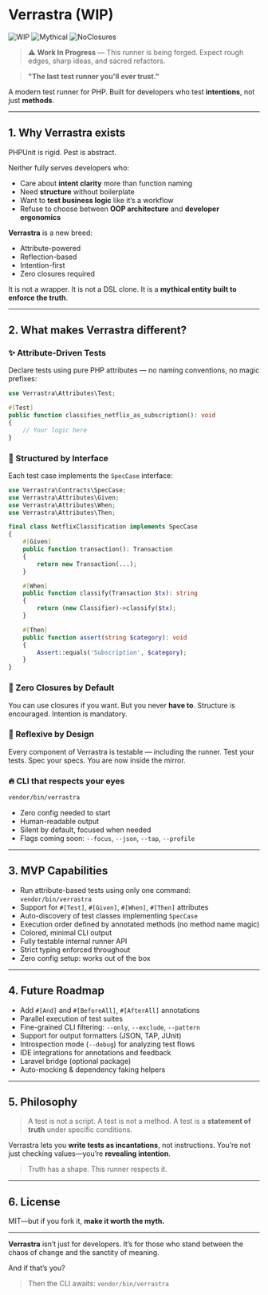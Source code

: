 # Verrastra (WIP)

![WIP](https://img.shields.io/badge/status-WIP-orange?style=for-the-badge&logo=codewars)
![Mythical](https://img.shields.io/badge/type-mythical-lightgrey?style=for-the-badge&logo=php)
![NoClosures](https://img.shields.io/badge/closures-optional-blueviolet?style=for-the-badge&logo=dependabot)

> ⚠️ **Work In Progress** — This runner is being forged. Expect rough edges, sharp ideas, and sacred refactors.

> **"The last test runner you'll ever trust."**

A modern test runner for PHP.
Built for developers who test **intentions**, not just **methods**.

---

## 1. Why Verrastra exists

PHPUnit is rigid. Pest is abstract.

Neither fully serves developers who:

- Care about **intent clarity** more than function naming
- Need **structure** without boilerplate
- Want to **test business logic** like it’s a workflow
- Refuse to choose between **OOP architecture** and **developer ergonomics**

**Verrastra** is a new breed:

- Attribute-powered
- Reflection-based
- Intention-first
- Zero closures required

It is not a wrapper.
It is not a DSL clone.
It is a **mythical entity built to enforce the truth**.

---

## 2. What makes Verrastra different?

### ✨ Attribute-Driven Tests

Declare tests using pure PHP attributes — no naming conventions, no magic prefixes:

```php
use Verrastra\Attributes\Test;

#[Test]
public function classifies_netflix_as_subscription(): void
{
    // Your logic here
}
```

### 🧱 Structured by Interface

Each test case implements the `SpecCase` interface:

```php
use Verrastra\Contracts\SpecCase;
use Verrastra\Attributes\Given;
use Verrastra\Attributes\When;
use Verrastra\Attributes\Then;

final class NetflixClassification implements SpecCase
{
    #[Given]
    public function transaction(): Transaction
    {
        return new Transaction(...);
    }

    #[When]
    public function classify(Transaction $tx): string
    {
        return (new Classifier)->classify($tx);
    }

    #[Then]
    public function assert(string $category): void
    {
        Assert::equals('Subscription', $category);
    }
}
```

### 🧘 Zero Closures by Default

You can use closures if you want.
But you never **have to**.
Structure is encouraged. Intention is mandatory.

### 🔮 Reflexive by Design

Every component of Verrastra is testable — including the runner.
Test your tests. Spec your specs.
You are now inside the mirror.

### 🔥 CLI that respects your eyes

```bash
vendor/bin/verrastra
```

- Zero config needed to start
- Human-readable output
- Silent by default, focused when needed
- Flags coming soon: `--focus`, `--json`, `--tap`, `--profile`

---

## 3. MVP Capabilities

- Run attribute-based tests using only one command: `vendor/bin/verrastra`
- Support for `#[Test]`, `#[Given]`, `#[When]`, `#[Then]` attributes
- Auto-discovery of test classes implementing `SpecCase`
- Execution order defined by annotated methods (no method name magic)
- Colored, minimal CLI output
- Fully testable internal runner API
- Strict typing enforced throughout
- Zero config setup: works out of the box

---

## 4. Future Roadmap

- Add `#[And]` and `#[BeforeAll]`, `#[AfterAll]` annotations
- Parallel execution of test suites
- Fine-grained CLI filtering: `--only`, `--exclude`, `--pattern`
- Support for output formatters (JSON, TAP, JUnit)
- Introspection mode (`--debug`) for analyzing test flows
- IDE integrations for annotations and feedback
- Laravel bridge (optional package)
- Auto-mocking & dependency faking helpers

---

## 5. Philosophy

> A test is not a script.
> A test is not a method.
> A test is a **statement of truth** under specific conditions.

Verrastra lets you **write tests as incantations**, not instructions.
You’re not just checking values—you’re **revealing intention**.

> Truth has a shape. This runner respects it.

---

## 6. License

MIT—but if you fork it, **make it worth the myth.**

---

**Verrastra** isn’t just for developers.
It’s for those who stand between the chaos of change and the sanctity of meaning.

And if that’s you?

> Then the CLI awaits: `vendor/bin/verrastra`
